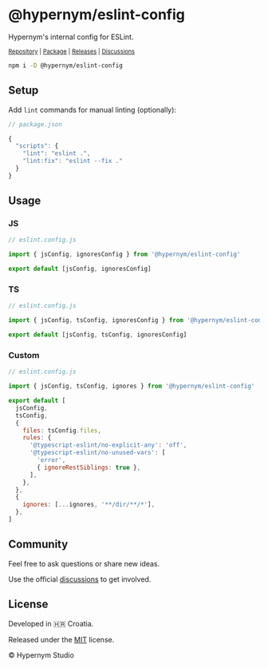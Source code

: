 # @hypernym/eslint-config

Hypernym's internal config for ESLint.

<sub><a href="https://github.com/hypernym-studio/eslint-config">Repository</a> | <a href="https://www.npmjs.com/package/@hypernym/eslint-config">Package</a> | <a href="https://github.com/hypernym-studio/eslint-config/releases">Releases</a> | <a href="https://github.com/hypernym-studio/eslint-config/discussions">Discussions</a></sub>

```sh
npm i -D @hypernym/eslint-config
```

## Setup

Add `lint` commands for manual linting (optionally):

```js
// package.json

{
  "scripts": {
    "lint": "eslint .",
    "lint:fix": "eslint --fix ."
  }
}
```

## Usage

### JS

```js
// eslint.config.js

import { jsConfig, ignoresConfig } from '@hypernym/eslint-config'

export default [jsConfig, ignoresConfig]
```

### TS

```js
// eslint.config.js

import { jsConfig, tsConfig, ignoresConfig } from '@hypernym/eslint-config'

export default [jsConfig, tsConfig, ignoresConfig]
```

### Custom

```js
// eslint.config.js

import { jsConfig, tsConfig, ignores } from '@hypernym/eslint-config'

export default [
  jsConfig,
  tsConfig,
  {
    files: tsConfig.files,
    rules: {
      '@typescript-eslint/no-explicit-any': 'off',
      '@typescript-eslint/no-unused-vars': [
        'error',
        { ignoreRestSiblings: true },
      ],
    },
  },
  {
    ignores: [...ignores, '**/dir/**/*'],
  },
]
```

## Community

Feel free to ask questions or share new ideas.

Use the official [discussions](https://github.com/hypernym-studio/eslint-config/discussions) to get involved.

## License

Developed in 🇭🇷 Croatia.

Released under the [MIT](LICENSE.txt) license.

© Hypernym Studio
